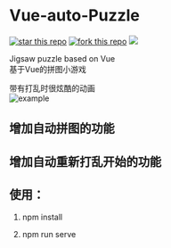 # Vue-auto-Puzzle

[![star this repo](http://githubbadges.com/star.svg?user=usecodelee&repo=Vue-auto-Puzzle&style=flat&color=fff&background=CC6633)](https://github.com/usecodelee/Vue-auto-Puzzle)
[![fork this repo](http://githubbadges.com/fork.svg?user=usecodelee&repo=Vue-auto-Puzzle&style=flat&color=fff&background=CC6633)](https://github.com/usecodelee/Vue-auto-Puzzle/fork) ![](https://img.shields.io/badge/license-MIT-blue.svg)  

Jigsaw puzzle based on Vue  
基于Vue的拼图小游戏  
  
带有打乱时很炫酷的动画  
![example](https://github.com/usecodelee/Vue-auto-Puzzle/blob/master/vue/img/20190328.gif?raw=true) 

## 增加自动拼图的功能

## 增加自动重新打乱开始的功能

## 使用：

1. npm install

2. npm run serve
